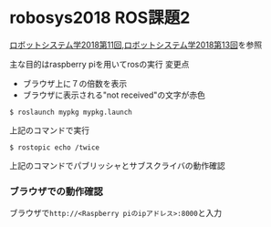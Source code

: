 # robosys2018 ROS課題2

[ロボットシステム学2018第11回](https://github.com/ryuichiueda/robosys2018/blob/master/11.md),[ロボットシステム学2018第13回](https://github.com/ryuichiueda/robosys2018/blob/master/13.md)を参照

主な目的はraspberry piを用いてrosの実行
変更点
- ブラウザ上に７の倍数を表示
- ブラウザに表示される"not received"の文字が赤色

```
$ roslaunch mypkg mypkg.launch
```
上記のコマンドで実行
```
$ rostopic echo /twice
```
上記のコマンドでパブリッシャとサブスクライバの動作確認

### ブラウザでの動作確認
ブラウザで`http://<Raspberry piのipアドレス>:8000`と入力
